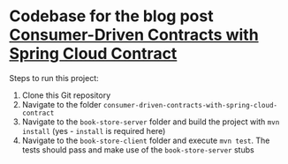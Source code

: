 # Codebase for the blog post [Consumer-Driven Contracts with Spring Cloud Contract](https://rieckpil.de/howto-consumer-driven-contracts-with-spring-cloud-contract/)

Steps to run this project:

1. Clone this Git repository
2. Navigate to the folder `consumer-driven-contracts-with-spring-cloud-contract`
3. Navigate to the `book-store-server` folder and build the project with `mvn install` (yes - `install` is required here)
4. Navigate to the `book-store-client` folder and execute `mvn test`. The tests should pass and make use of the `book-store-server` stubs
